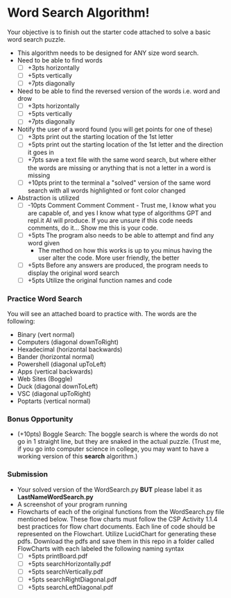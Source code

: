 # Word Search Algorithm! 
Your objective is to finish out the starter code attached to solve a basic word search puzzle.  
 - This algorithm needs to be designed for ANY size word search.  
 - Need to be able to find words
      - [ ] +3pts horizontally
      - [ ] +5pts vertically
      - [ ] +7pts diagonally
 - Need to be able to find the reversed version of the words i.e. word and drow
      - [ ] +3pts horizontally
      - [ ] +5pts vertically
      - [ ] +7pts diagonally
 - Notify the user of a word found (you will get points for one of these)
      - [ ] +3pts print out the starting location of the 1st letter
      - [ ] +5pts print out the starting location of the 1st letter and the direction it goes in
      - [ ] +7pts save a text file with the same word search, but where either the words are missing or anything that is not a letter in a word is missing
      - [ ] +10pts print to the terminal a "solved" version of the same word search with all words highlighted or font color changed
 - Abstraction is utilized
    - [ ] -10pts  Comment Comment Comment - Trust me, I know what you are capable of, and yes I know what type of algorithms GPT and repl.it AI will produce.  If you are unsure if this code needs comments, do it...  Show me this is your code.
    - [ ] +5pts The program also needs to be able to attempt and find any word given
      - The method on how this works is up to you minus having the user alter the code. More user friendly, the better
    - [ ] +5pts Before any answers are produced, the program needs to display the original word search
    - [ ] +5pts Utilize the original function names and code

### Practice Word Search
You will see an attached board to practice with.  The words are the following:
 - Binary (vert normal)
 - Computers (diagonal downToRight)
 - Hexadecimal (horizontal backwards)
 - Bander (horizontal normal)
 - Powershell (diagonal upToLeft)
 - Apps (vertical backwards)
 - Web Sites (Boggle)
 - Duck (diagonal downToLeft)
 - VSC (diagonal upToRight)
 - Poptarts (vertical normal)

### Bonus Opportunity
 - (+10pts) Boggle Search: The boggle search is where the words do not go in 1 straight line, but they are snaked in the actual puzzle. (Trust me, if you go into computer science in college, you may want to have a working version of this <b>search</b> algorithm.)

### Submission
 - Your solved version of the WordSearch.py <b>BUT</b> please label it as <b>LastNameWordSearch.py</b>
 - A screenshot of your program running
 - Flowcharts of each of the original functions from the WordSearch.py file mentioned below.  These flow charts must follow the CSP Activity 1.1.4 best practices for flow chart documents.  Each line of code should be represented on the Flowchart.  Utilize LucidChart for generating these pdfs. Download the pdfs and save them in this repo in a folder called FlowCharts with each labeled the following naming syntax
      - [ ] +5pts printBoard.pdf
      - [ ] +5pts searchHorizontally.pdf
      - [ ] +5pts searchVertically.pdf
      - [ ] +5pts searchRightDiagonal.pdf
      - [ ] +5pts searchLeftDiagonal.pdf